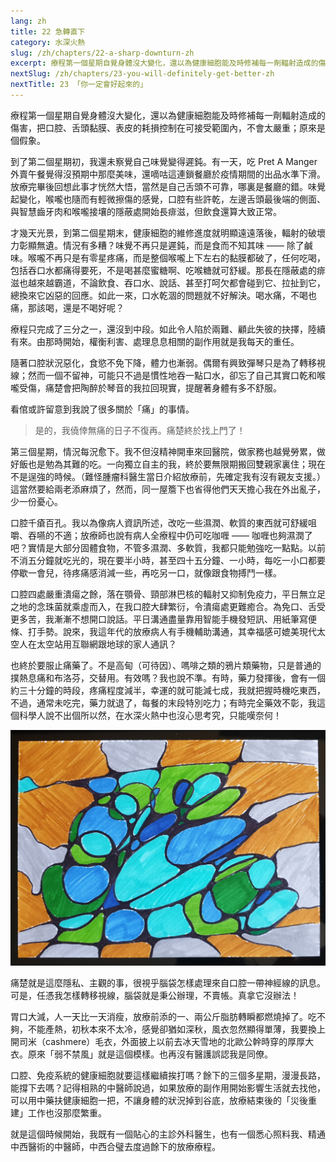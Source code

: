 ```yaml
---
lang: zh
title: 22 急轉直下
category: 水深火熱
slug: /zh/chapters/22-a-sharp-downturn-zh
excerpt: 療程第一個星期自覺身體沒大變化，還以為健康細胞能及時修補每一劑輻射造成的傷害，把口腔、舌頭黏膜、表皮的耗損控制在可接受範圍內，不會太嚴重；原來是個假象。
nextSlug: /zh/chapters/23-you-will-definitely-get-better-zh
nextTitle: 23 「你一定會好起來的」
---
```


<p class="cn">療程第一個星期自覺身體沒大變化，還以為健康細胞能及時修補每一劑輻射造成的傷害，把口腔、舌頭黏膜、表皮的耗損控制在可接受範圍內，不會太嚴重；原來是個假象。

<p class="cn">到了第二個星期初，我還未察覺自己味覺變得遲鈍。有一天，吃 Pret A Manger 外賣午餐覺得沒預期中那麼美味，還嘀咕這連鎖餐廳於疫情期間的出品水準下滑。放療完畢後回想此事才恍然大悟，當然是自己舌頭不可靠，哪裏是餐廳的錯。味覺起變化，喉嚨也隨而有輕微擦傷的感覺，口腔有些許乾，左邊舌頭最後端的側面、與智慧齒牙肉和喉嚨接壤的隱蔽處開始長痱滋，但飲食還算大致正常。

<p class="cn">才幾天光景，到第二個星期末，健康細胞的維修進度就明顯遠遠落後，輻射的破壞力彰顯無遺。情況有多糟？味覺不再只是遲鈍，而是食而不知其味 —— 除了鹹味。喉嚨不再只是有零星疼痛，而是整個喉嚨上下左右的黏膜都破了，任何吃喝，包括吞口水都痛得要死，不是喝甚麼蜜糖啊、吃喉糖就可舒緩。那長在隱蔽處的痱滋也越來越霸道，不論飲食、吞口水、說話、甚至打呵欠都會碰到它、拉扯到它，總換來它凶惡的回應。如此一來，口水乾涸的問題就不好解決。喝水痛，不喝也痛，那該喝，還是不喝好呢？

<p class="cn">療程只完成了三分之一，還沒到中段。如此令人陷於兩難、顧此失彼的抉擇，陸續有來。由那時開始，權衡利害、處理息息相關的副作用就是我每天的重任。

<p class="cn">隨著口腔狀況惡化，食慾不免下降，體力也漸弱。偶爾有興致彈琴只是為了轉移視線；然而一個不留神，可能只不過是慣性地吞一點口水，卻忘了自己其實口乾和喉嚨受傷，痛楚會把陶醉於琴音的我拉回現實，提醒著身體有多不舒服。

<p class="cn">看倌或許留意到我說了很多關於「痛」的事情。

<blockquote class="cn">是的，我僥倖無痛的日子不復再。痛楚終於找上門了！</blockquote>

<p class="cn">第三個星期，情況每況愈下。我不但沒精神開車來回醫院，做家務也越覺勞累，做好飯也是勉為其難的吃。一向獨立自主的我，終於要無限期搬回雙親家裏住；現在不是逞強的時候。（難怪腫瘤科醫生當日介紹放療前，先確定我有沒有親友支援。）這當然要給兩老添麻煩了，然而，同一屋簷下也省得他們天天擔心我在外出亂子，少一份憂心。

<p class="cn">口腔千瘡百孔。我以為像病人資訊所述，改吃一些濕潤、軟質的東西就可舒緩咀嚼、吞嚥的不適；放療師也說有病人全療程中仍可吃咖喱 —— 咖喱也夠濕潤了吧？實情是大部分固體食物，不管多濕潤、多軟質，我都只能勉強吃一點點。以前不消五分鐘就吃光的，現在要半小時，甚至四十五分鐘、一小時，每吃一小口都要停歇一會兒，待疼痛感消減一些，再吃另一口，就像跟食物搏鬥一樣。

<p class="cn">口腔四處嚴重潰瘍之餘，落在顎骨、頸部淋巴核的輻射又抑制免疫力，平日無立足之地的念珠菌就乘虛而入，在我口腔大肆繁衍，令潰瘍處更難癒合。為免口、舌受更多苦，我漸漸不想開口說話。平日溝通盡量靠用智能手機發短訊、用紙筆寫便條、打手勢。說來，我這年代的放療病人有手機輔助溝通，其幸福感可媲美現代太空人在太空站用互聯網跟地球的家人通訊？

<p class="cn">也終於要服止痛藥了。不是高甸（可待因）、嗎啡之類的鴉片類藥物，只是普通的撲熱息痛和布洛芬，交替用。有效嗎？我也說不準。有時，藥力發揮後，會有一個約三十分鐘的時段，疼痛程度減半，幸運的就可能減七成，我就把握時機吃東西，不過，通常未吃完，藥力就退了，每餐的末段特別吃力；有時完全藥效不彰，我這個科學人說不出個所以然，在水深火熱中也沒心思考究，只能嘆奈何！

![Pain art](./images/22.jpg)

<p class="cn">痛楚就是這麼隱私、主觀的事，很視乎腦袋怎樣處理來自口腔一帶神經線的訊息。可是，任憑我怎樣轉移視線，腦袋就是秉公辦理，不賣帳。真拿它沒辦法！

<p class="cn">胃口大減，人一天比一天消瘦，放療前添的一、兩公斤脂肪轉瞬都燃燒掉了。吃不夠，不能產熱，初秋本來不太冷，感覺卻猶如深秋，風衣忽然顯得單薄，我要換上開司米（cashmere）毛衣，外面披上以前去冰天雪地的北歐公幹時穿的厚厚大衣。原來「弱不禁風」就是這個模樣。也再沒有醫護誤認我是同僚。

<p class="cn">口腔、免疫系統的健康細胞就要這樣繼續挨打嗎？餘下的三個多星期，漫漫長路，能撐下去嗎？記得相熟的中醫師說過，如果放療的副作用開始影響生活就去找他，可以用中藥扶健康細胞一把，不讓身體的狀況掉到谷底，放療結束後的「災後重建」工作也沒那麼繁重。

<p class="cn">就是這個時候開始，我既有一個貼心的主診外科醫生，也有一個悉心照料我、精通中西醫術的中醫師，中西合璧去度過餘下的放療療程。
